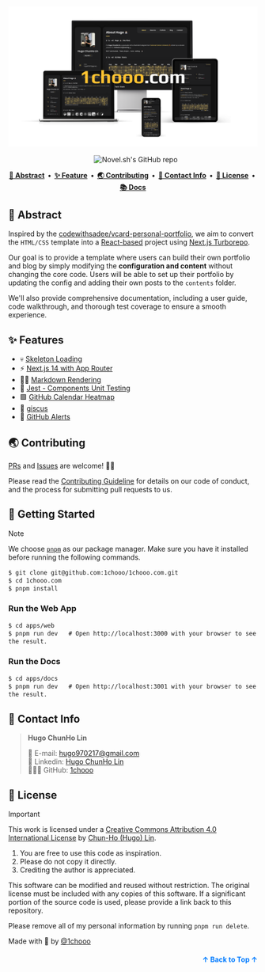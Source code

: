 <a name="readme-top"></a>

<a href="https://1chooo.com">
  <img alt="1chooo.com Home Page" src="./.github/images/cover-transparent-with-1chooo-com.png">
</a>

<p align="center">
  <img alt="" src="https://img.shields.io/badge/Next.js-000000.svg?style=for-the-badge&logo=Next.js&labelColor=000">
  <img alt="" src="https://img.shields.io/github/languages/top/1chooo/1chooo.com?style=for-the-badge&labelColor=000">
  <img alt="" src="https://img.shields.io/github/license/1chooo/1chooo.com?style=for-the-badge&labelColor=000">
  <img src="https://img.shields.io/github/stars/1chooo/1chooo.com?style=for-the-badge&labelColor=000" alt="Novel.sh's GitHub repo">
</p>

<p align="center">
  <strong>
    <a href="#-abstract">📍 Abstract</a>&nbsp;&nbsp;&bull;&nbsp;
    <a href="#-features">✨ Feature</a>&nbsp;&nbsp;&bull;&nbsp;
    <a href="#-contributing">🌏 Contributing</a>&nbsp;&nbsp;&bull;&nbsp;
    <a href="#-contact-info">📲 Contact Info</a>&nbsp;&nbsp;&bull;&nbsp;
    <a href="#-license">🪪 License</a>&nbsp;&nbsp;&bull;&nbsp;
    <a href="https://docs.1chooo.com">📚 Docs</a>
  </strong>
</p>

## 📍 Abstract

Inspired by the [codewithsadee/vcard-personal-portfolio](https://github.com/codewithsadee/vcard-personal-portfolio), we aim to convert the `HTML/CSS` template into a [React-based](https://react.dev/) project using [Next.js Turborepo](https://turbo.build/).

Our goal is to provide a template where users can build their own portfolio and blog by simply modifying the **configuration and content** without changing the core code. Users will be able to set up their portfolio by updating the config and adding their own posts to the `contents` folder.

We'll also provide comprehensive documentation, including a user guide, code walkthrough, and thorough test coverage to ensure a smooth experience.

## ✨ Features

- 💀 [Skeleton Loading]
- ⚡️ [Next.js 14 with App Router]
- ✍🏻 [Markdown Rendering]
- 🧪 [Jest - Components Unit Testing]
- 🟩 [GitHub Calendar Heatmap]
- 💎 [giscus]
- 🚨 [GitHub Alerts]

[Skeleton Loading]: https://github.com/dvtng/react-loading-skeleton
[Next.js 14 with App Router]: https://nextjs.org/
[Markdown Rendering]: https://github.com/hashicorp/next-mdx-remote
[Jest - Components Unit Testing]: https://jestjs.io/
[GitHub Calendar Heatmap]: https://github.com/grubersjoe/react-github-calendar
[giscus]: https://giscus.app/
[GitHub Alerts]: https://github.com/chrisweb/rehype-github-alerts

## 🌏 Contributing

[PRs](https://github.com/1chooo/1chooo.com/pulls) and [Issues](https://github.com/1chooo/1chooo.com/issues) are welcome! 🫵🏻

Please read the [Contributing Guideline] for details on our code of conduct, and the process for submitting pull requests to us.

[Contributing Guideline]: https://docs.1chooo.com/contributing

## 🔩 Getting Started

> [!NOTE]
> We choose [`pnpm`](https://pnpm.io/) as our package manager. Make sure you have it installed before running the following commands.

```shell
$ git clone git@github.com:1chooo/1chooo.com.git
$ cd 1chooo.com
$ pnpm install
```

### Run the Web App

```shell
$ cd apps/web
$ pnpm run dev   # Open http://localhost:3000 with your browser to see the result.
```

### Run the Docs

```shell
$ cd apps/docs
$ pnpm run dev   # Open http://localhost:3001 with your browser to see the result.
```

## 📲 Contact Info

> **Hugo ChunHo Lin**
> 
> <aside>
>   📩 E-mail: <a href="mailto:hugo970217@gmail.com">hugo970217@gmail.com</a>
> <br>
>   🧳 Linkedin: <a href="https://www.linkedin.com/in/1chooo/">Hugo ChunHo Lin</a>
> <br>
>   👨🏻‍💻 GitHub: <a href="https://github.com/1chooo">1chooo</a>
>    
> </aside>

## 🪪 License

> [!IMPORTANT]
> This work is licensed under a [Creative Commons Attribution 4.0 International License][cc-by] by [Chun-Ho (Hugo) Lin][1chooo-com].
> 
> [cc-by]: http://creativecommons.org/licenses/by/4.0/
> 
> 1. You are free to use this code as inspiration.
> 2. Please do not copy it directly.
> 3. Crediting the author is appreciated.

This software can be modified and reused without restriction.
The original license must be included with any copies of this software.
If a significant portion of the source code is used, please provide a link back to this repository.

Please remove all of my personal information by running `pnpm run delete`.

Made with 🖤 by [@1chooo][1chooo-com]

[1chooo-com]: https://1chooo.com

<p align="right" style="font-size: 14px; color: #555; margin-top: 20px;">
    <a href="#readme-top" style="text-decoration: none; color: #007bff; font-weight: bold;">
        ↑ Back to Top ↑
    </a>
</p>

